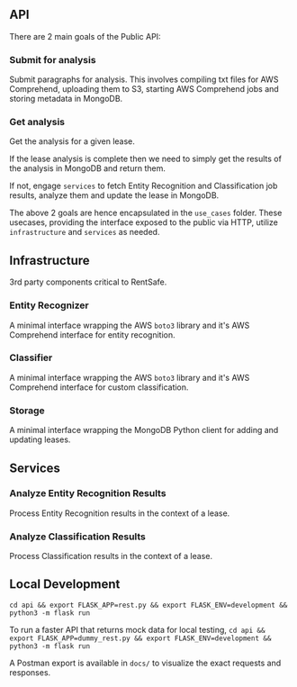 ## API

There are 2 main goals of the Public API:

### Submit for analysis
Submit paragraphs for analysis. This involves compiling txt files for AWS Comprehend, uploading them to S3, starting AWS Comprehend jobs and storing metadata in MongoDB.

### Get analysis
Get the analysis for a given lease.

If the lease analysis is complete then we need to simply get the results of the analysis in MongoDB and return them.

If not, engage `services` to fetch Entity Recognition and Classification job results, analyze them and update the lease in MongoDB.

The above 2 goals are hence encapsulated in the `use_cases` folder. These usecases, providing the interface exposed to the public via HTTP, utilize `infrastructure` and `services` as needed.

## Infrastructure
3rd party components critical to RentSafe.

### Entity Recognizer
A minimal interface wrapping the AWS `boto3` library and it's AWS Comprehend interface for entity recognition.

### Classifier
A minimal interface wrapping the AWS `boto3` library and it's AWS Comprehend interface for custom classification.

### Storage
A minimal interface wrapping the MongoDB Python client for adding and updating leases.

## Services

### Analyze Entity Recognition Results
Process Entity Recognition results in the context of a lease.

### Analyze Classification Results
Process Classification results in the context of a lease.

## Local Development
`cd api && export FLASK_APP=rest.py && export FLASK_ENV=development && python3 -m flask run`

To run a faster API that returns mock data for local testing, `cd api && export FLASK_APP=dummy_rest.py && export FLASK_ENV=development && python3 -m flask run`

A Postman export is available in `docs/` to visualize the exact requests and responses.
